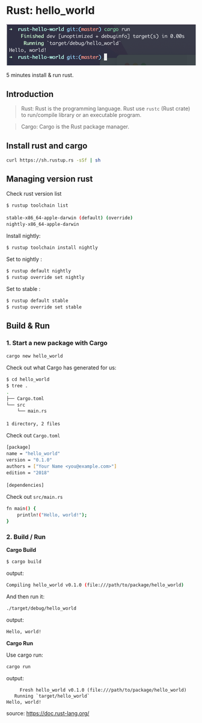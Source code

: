 # Rust: hello_world

![alt](assets/banner.png)

5 minutes install & run rust.

## Introduction
> Rust: Rust is the programming language. Rust use `rustc` (Rust crate) to run/compile library or an executable program.

> Cargo: Cargo is the Rust package manager.

## Install rust and cargo
```sh
curl https://sh.rustup.rs -sSf | sh
```

## Managing version rust
Check rust version list
```sh
$ rustup toolchain list

stable-x86_64-apple-darwin (default) (override)
nightly-x86_64-apple-darwin
```

Install nightly:
```sh
$ rustup toolchain install nightly
```

Set to nightly :
```sh
$ rustup default nightly
$ rustup override set nightly
```

Set to stable :
```sh
$ rustup default stable
$ rustup override set stable
```

## Build & Run
### 1. Start a new package with Cargo
```sh
cargo new hello_world
```

Check out what Cargo has generated for us:
```sh
$ cd hello_world
$ tree .
.
├── Cargo.toml
└── src
    └── main.rs

1 directory, 2 files
```

Check out `Cargo.toml`
```sh
[package]
name = "hello_world"
version = "0.1.0"
authors = ["Your Name <you@example.com>"]
edition = "2018"

[dependencies]
```

Check out `src/main.rs`
```sh
fn main() {
    println!("Hello, world!");
}
```

### 2. Build / Run

**Cargo Build**
```sh
$ cargo build
```

output:
```sh
Compiling hello_world v0.1.0 (file:///path/to/package/hello_world)
```

And then run it:
```sh
./target/debug/hello_world
```

output:
```sh
Hello, world!
```

**Cargo Run**

Use cargo run:
```sh
cargo run
```

output:
```
     Fresh hello_world v0.1.0 (file:///path/to/package/hello_world)
   Running `target/hello_world`
Hello, world!
```

source: https://doc.rust-lang.org/